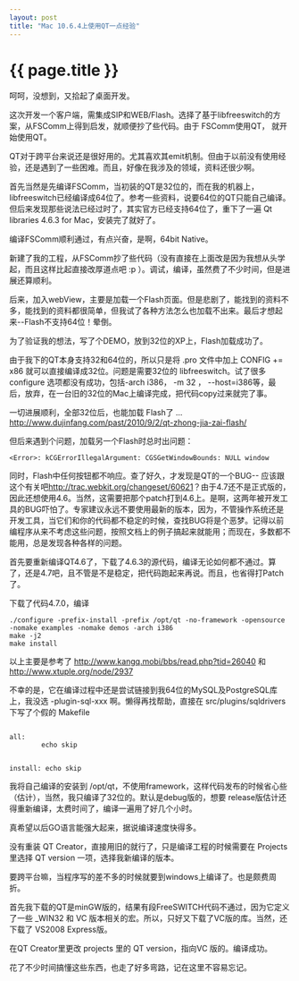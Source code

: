 ```yaml
---
layout: post
title: "Mac 10.6.4上使用QT一点经验"
---
```


# {{ page.title }}

呵呵，没想到，又拾起了桌面开发。

这次开发一个客户端，需集成SIP和WEB/Flash。选择了基于libfreeswitch的方案，从FSComm上得到启发，就顺便抄了些代码。由于 FSComm使用QT， 就开始使用QT。

QT对于跨平台来说还是很好用的。尤其喜欢其emit机制。但由于以前没有使用经验，还是遇到了一些困难。而且，好像在我涉及的领域，资料还很少啊。

首先当然是先编译FSComm，当初装的QT是32位的，而在我的机器上，libfreeswitch已经编译成64位了。参考一些资料，说要64位的QT只能自己编译。但后来发现那些说法已经过时了，其实官方已经支持64位了，重下了一遍 Qt libraries 4.6.3 for Mac，安装完了就好了。

编译FSComm顺利通过，有点兴奋，是啊，64bit Native。

新建了我的工程，从FSComm抄了些代码（没有直接在上面改是因为我想从头学起，而且这样比起直接改厚道点吧 :p ）。调试，编译，虽然费了不少时间，但是进展还算顺利。

后来，加入webView，主要是加载一个Flash页面。但是悲剧了，能找到的资料不多，能找到的资料都很简单，但我试了各种方法怎么也加载不出来。最后才想起来--Flash不支持64位！晕倒。

为了验证我的想法，写了个DEMO，放到32位的XP上，Flash加载成功了。

由于我下的QT本身支持32和64位的，所以只是将 .pro 文件中加上 CONFIG += x86 就可以直接编译成32位。问题是需要32位的 libfreeswitch。试了很多configure 选项都没有成功，包括-arch i386， -m 32 ， --host=i386等，最后，放弃，在一台旧的32位的Mac上编译完成，把代码copy过来就完了事。

一切进展顺利，全部32位后，也能加载  Flash了 ... <http://www.dujinfang.com/past/2010/9/2/qt-zhong-jia-zai-flash/>

但后来遇到个问题，加载另一个Flash时总时出问题：

    <Error>: kCGErrorIllegalArgument: CGSGetWindowBounds: NULL window

同时，Flash中任何按钮都不响应。查了好久，才发现是QT的一个BUG-- 应该跟这个有关吧<http://trac.webkit.org/changeset/60621>？由于4.7还不是正式版的，因此还想使用4.6。当然，这需要把那个patch打到4.6上。是啊，这两年被开发工具的BUG吓怕了。专家建议永远不要使用最新的版本，因为，不管操作系统还是开发工具，当它们和你的代码都不稳定的时候，查找BUG将是个恶梦。记得以前编程序从来不考虑这些问题，按照文档上的例子搞起来就能用；而现在，多数都不能用，总是发现各种各样的问题。

首先要重新编译QT4.6了，下载了4.6.3的源代码，编译无论如何都不通过。算了，还是4.7吧，且不管是不是稳定，把代码跑起来再说。而且，也省得打Patch了。

下载了代码4.7.0，编译

    ./configure -prefix-install -prefix /opt/qt -no-framework -opensource -nomake examples -nomake demos -arch i386
    make -j2
    make install

以上主要是参考了 <http://www.kangq.mobi/bbs/read.php?tid=26040> 和 <http://www.xtuple.org/node/2937>

不幸的是，它在编译过程中还是尝试链接到我64位的MySQL及PostgreSQL库上，我没选 -plugin-sql-xxx 啊。懒得再找帮助，直接在 src/plugins/sqldrivers 下写了个假的 Makefile

<code>
all:
        echo skip

install:
        echo skip
</code>


我将自己编译的安装到 /opt/qt，不使用framework，这样代码发布的时候省心些（估计），当然，我只编译了32位的。默认是debug版的，想要 release版估计还得重新编译，太费时间了，编译一遍用了好几个小时。

真希望以后GO语言能强大起来，据说编译速度快得多。

没有重装 QT Creator，直接用旧的就行了，只是编译工程的时候需要在 Projects 里选择 QT version 一项，选择我新编译的版本。

要跨平台嘛，当程序写的差不多的时候就要到windows上编译了。也是颇费周折。

首先我下载的QT是minGW版的，结果有段FreeSWITCH代码不通过，因为它定义了一些 \_WIN32 和 VC 版本相关的宏。所以，只好又下载了VC版的库。当然，还下载了 VS2008 Express版。

在QT Creator里更改 projects 里的 QT version，指向VC 版的。编译成功。

花了不少时间搞懂这些东西，也走了好多弯路，记在这里不容易忘记。

